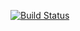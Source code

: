 [![Build Status](https://travis-ci.org/rafaelaaraujo/BestSellers.svg?branch=master)](https://travis-ci.org/rafaelaaraujo/BestSellers/)

